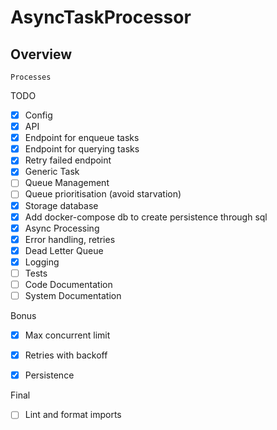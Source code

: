 # AsyncTaskProcessor

## Overview
```
Processes 
```

TODO
- [x] Config
- [x] API
- [x] Endpoint for enqueue tasks
- [x] Endpoint for querying tasks
- [x] Retry failed endpoint
- [x] Generic Task
- [ ] Queue Management
- [ ] Queue prioritisation (avoid starvation)
- [x] Storage database
- [x] Add docker-compose db to create persistence through sql
- [x] Async Processing
- [x] Error handling, retries
- [x] Dead Letter Queue
- [x] Logging 
- [ ] Tests
- [ ] Code Documentation
- [ ] System Documentation

Bonus
- [x] Max concurrent limit
- [x] Retries with backoff
- [x] Persistence


Final
- [ ] Lint and format imports
 